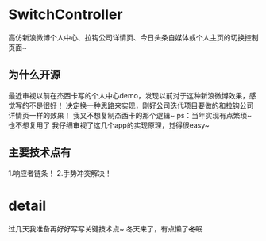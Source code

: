 # SwitchController
高仿新浪微博个人中心、拉钩公司详情页、今日头条自媒体或个人主页的切换控制页面~
## 为什么开源
最近审视以前在杰西卡写的个人中心demo，发现以前对于这种新浪微博效果，感觉写的不是很好！
决定换一种思路来实现，刚好公司迭代项目要做的和拉钩公司详情页一样的效果！
我又不想复制杰西卡的那个逻辑~
ps：当年实现有点繁琐~ 也不想复用了
我仔细审视了这几个app的实现原理，觉得很easy~
## 主要技术点有
1.响应者链条！
2.手势冲突解决！
# detail
过几天我准备再好好写写关键技术点~ 
冬天来了，有点懒了~~冬眠~~

